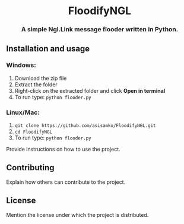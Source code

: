 <h1 align="center">FloodifyNGL</h1>
<h3 align="center">A simple Ngl.Link message flooder written in Python.</h3>


## Installation and usage

### Windows:
1. Download the zip file
2. Extract the folder
3. Right-click on the extracted folder and click **Open in terminal**
4. To run type: ```python flooder.py```

### Linux/Mac:
1. ```git clone https://github.com/asisamko/FloodifyNGL.git```
2. ```cd FloodifyNGL```
3. To run type: ```python flooder.py```

Provide instructions on how to use the project.

## Contributing

Explain how others can contribute to the project.

## License

Mention the license under which the project is distributed.
